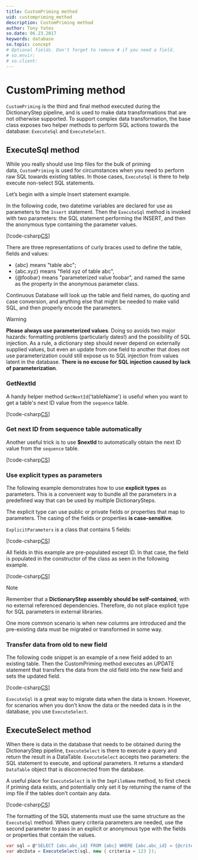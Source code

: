 ```yaml
---
title: CustomPriming method
uid: custompriming_method
description: CustomPriming method
author: Tony Yates
so.date: 06.23.2017
keywords: database
so.topic: concept
# Optional fields. Don't forget to remove # if you need a field.
# so.envir:
# so.client:
---
```


# CustomPriming method

`CustomPriming` is the third and final method executed during the DictionaryStep pipeline, and is used to make data transformations that are not otherwise supported. To support complex data transformation, the base class exposes two helper methods to perform SQL actions towards the database: `ExecuteSql` and `ExecuteSelect`.

## ExecuteSql method

While you really should use Imp files for the bulk of priming data, `CustomPriming` is used for circumstances when you need to perform raw SQL towards existing tables. In those cases, `ExecuteSql` is there to help execute non-select SQL statements.

Let’s begin with a simple Insert statement example.

In the following code, two datetime variables are declared for use as parameters to the `Insert` statement. Then the `ExecuteSql` method is invoked with two parameters: the SQL statement performing the INSERT, and then the anonymous type containing the parameter values.

[!code-csharp[CS](includes/custom-priming.cs)]

There are three representations of curly braces used to define the table, fields and values:

* {abc} means "table abc";
* {abc.xyz} means "field xyz of table abc",
* {@foobar} means "parameterized value foobar", and named the same as the property in the anonymous parameter class.

Continuous Database will look up the table and field names, do quoting and case conversion, and anything else that might be needed to make valid SQL, and then properly encode the parameters.

> [!WARNING]
> **Please always use parameterized values**. Doing so avoids two major hazards: formatting problems (particularly dates!) and the possibility of SQL injection. As a rule, a dictionary step should never depend on externally supplied values, but even an update from one field to another that does not use parameterization could still expose us to SQL injection from values latent in the database. **There is no excuse for SQL injection caused by lack of parameterization**.

### GetNextId

A handy helper method `GetNextId`('tableName') is useful when you want to get a table's next ID value from the `sequence` table.

[!code-csharp[CS](includes/cp-getnextid.cs)]

### Get next ID from sequence table automatically

Another useful trick is to use **$nextId** to automatically obtain the next ID value from the `sequence` table.

[!code-csharp[CS](includes/cp-getnextid-auto.cs)]

### Use explicit types as parameters

The following example demonstrates how to use **explicit types** as parameters. This is a convenient way to bundle all the parameters in a predefined way that can be used by multiple DictionarySteps.

The explicit type can use public or private fields or properties that map to parameters. The casing of the fields or properties **is case-sensitive**.

`ExplicitParameters` is a class that contains 5 fields:

[!code-csharp[CS](includes/cp-explicitparams.cs?range=1-8)]

All fields in this example are pre-populated except ID. In that case, the field is populated in the constructor of the class as seen in the following example.

[!code-csharp[CS](includes/cp-explicitparams.cs?range=10-34)]

> [!NOTE]
> Remember that a **DictionaryStep assembly should be self-contained**, with no external referenced dependencies. Therefore, do not place explicit type for SQL parameters in external libraries.

One more common scenario is when new columns are introduced and the pre-existing data must be migrated or transformed in some way.

### Transfer data from old to new field

The following code snippet is an example of a new field added to an existing table. Then the CustomPriming method executes an UPDATE statement that transfers the data from the old field into the new field and sets the updated field.

[!code-csharp[CS](includes/cp-transfer.cs)]

`ExecuteSql` is a great way to migrate data when the data is known. However, for scenarios when you don’t know the data or the needed data is in the database, you use `ExecuteSelect`.

## ExecuteSelect method

When there is data in the database that needs to be obtained during the DictionaryStep pipeline, `ExecuteSelect` is there to execute a query and return the result in a DataTable. `ExecuteSelect` accepts two parameters: the SQL statement to execute, and optional parameters. It returns a standard `DataTable` object that is disconnected from the database.

A useful place for `ExecuteSelect` is in the `ImpFileName` method, to first check if priming data exists, and potentially only set it by returning the name of the imp file if the tables don’t contain any data.

[!code-csharp[CS](includes/cp-executeselect.cs)]

The formatting of the SQL statements must use the same structure as the `ExecuteSql` method. When query criteria parameters are needed, use the second parameter to pass in an explicit or anonymous type with the fields or properties that contain the values.

```csharp
var sql = @"SELECT {abc.abc_id} FROM {abc} WHERE {abc.abc_id} = {@criteria}";
var abcData = ExecuteSelect(sql, new { criteria = 123 });
```
